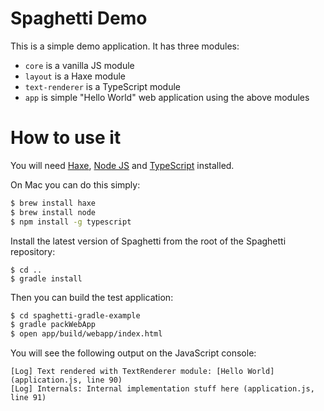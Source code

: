 Spaghetti Demo
==============

This is a simple demo application. It has three modules:
* `core` is a vanilla JS module
* `layout` is a Haxe module
* `text-renderer` is a TypeScript module
* `app` is simple "Hello World" web application using the above modules

# How to use it

You will need [Haxe](http://haxe.org), [Node JS](http://nodejs.org) and [TypeScript](http://www.typescriptlang.org) installed.

On Mac you can do this simply:

```bash
$ brew install haxe
$ brew install node
$ npm install -g typescript
```

Install the latest version of Spaghetti from the root of the Spaghetti repository:

```base
$ cd ..
$ gradle install
```

Then you can build the test application:

```bash
$ cd spaghetti-gradle-example
$ gradle packWebApp
$ open app/build/webapp/index.html
```

You will see the following output on the JavaScript console:

```text
[Log] Text rendered with TextRenderer module: [Hello World] (application.js, line 90)
[Log] Internals: Internal implementation stuff here (application.js, line 91)
```
